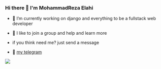 ### Hi there 👋 I'm MohammadReza Elahi
- 🔭 I’m currently working on django and everything to be a fullstack web developer
- 👯 I like to join a group and help and learn more
- if you think need me? just send a message
- 💬 [my telegram](https://t.me/mohammadreza_elahi)

  <img align="right" src="https://github-readme-stats.vercel.app/api?username=mohammadrezaelahi&hide=contribs,stars&count_private=true&show_icons=true&include_all_commits=true&custom_title=My%20Account%20Stats"  alt=""/>

[![](https://visitcount.itsvg.in/api?id=mohammadrezaelahi&icon=2&color=0)](https://visitcount.itsvg.in)
